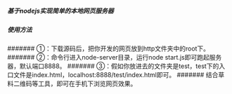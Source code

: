##### 基于nodejs实现简单的本地网页服务器
##### 使用方法
####### ①：下载源码后，把你开发的网页放到http文件夹中的root下。
####### ②：命令行进入node-server目录，运行node start.js即可跑起服务器，默认端口8888。
####### ③：假如你放进去的文件夹是test，test下的入口文件是index.html，localhost:8888/test/index.html即可。
####### 结合草料二维码等工具，即可在手机下浏览网页效果。
